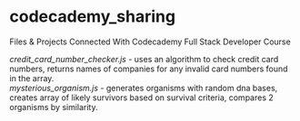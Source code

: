 # codecademy_sharing
Files &amp; Projects Connected With Codecademy Full Stack Developer Course

*credit_card_number_checker.js* - uses an algorithm to check credit card numbers, returns names of companies for any invalid card numbers found in the array.  
*mysterious_organism.js* - generates organisms with random dna bases, creates array of likely survivors based on survival criteria, compares 2 organisms by similarity.  

